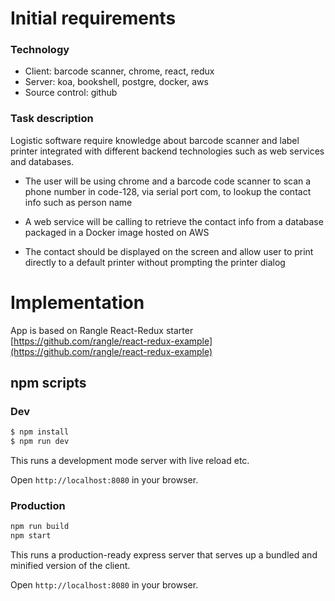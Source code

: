 # Initial requirements

### Technology
- Client: barcode scanner, chrome, react, redux
- Server: koa, bookshell, postgre, docker, aws
- Source control: github

### Task description

Logistic software require knowledge about barcode scanner and label printer integrated with different 
backend technologies such as web services and databases.

- The user will be using chrome and a barcode code scanner to scan a phone number in code-128, 
via serial port com, to lookup the contact info such as person name

- A web service will be calling to retrieve the contact info from a database packaged in a Docker image hosted on AWS

- The contact should be displayed on the screen and allow user to print directly to a default printer without prompting the printer dialog

# Implementation

App is based on Rangle React-Redux starter
[https://github.com/rangle/react-redux-example](https://github.com/rangle/react-redux-example)

## npm scripts

### Dev
```bash
$ npm install
$ npm run dev
```

This runs a development mode server with live reload etc.

Open `http://localhost:8080` in your browser.

### Production

```bash
npm run build
npm start
```

This runs a production-ready express server that serves up a bundled and
minified version of the client.

Open `http://localhost:8080` in your browser.
